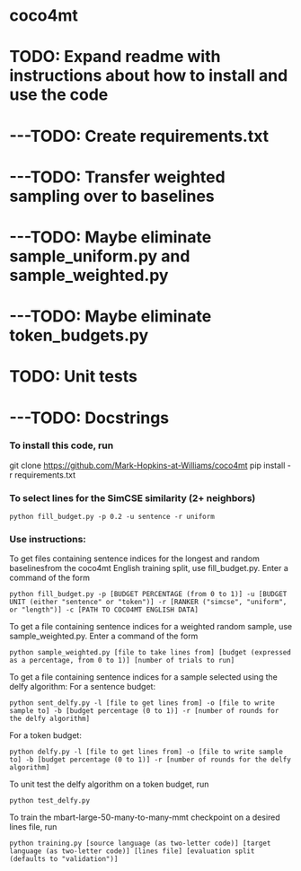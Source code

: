 # coco4mt

# TODO: Expand readme with instructions about how to install and use the code
# ---TODO: Create requirements.txt
# ---TODO: Transfer weighted sampling over to baselines
# ---TODO: Maybe eliminate sample_uniform.py and sample_weighted.py
# ---TODO: Maybe eliminate token_budgets.py
# TODO: Unit tests
# ---TODO: Docstrings



### To install this code, run
git clone https://github.com/Mark-Hopkins-at-Williams/coco4mt
pip install -r requirements.txt

### To select lines for the SimCSE similarity (2+ neighbors)
    python fill_budget.py -p 0.2 -u sentence -r uniform

### Use instructions:
To get files containing sentence indices for the longest and random baselinesfrom the coco4mt English training split, use fill_budget.py. Enter a command of the form

    python fill_budget.py -p [BUDGET PERCENTAGE (from 0 to 1)] -u [BUDGET UNIT (either "sentence" or "token")] -r [RANKER ("simcse", "uniform", or "length")] -c [PATH TO COCO4MT ENGLISH DATA]


To get a file containing sentence indices for a weighted random sample, use sample_weighted.py. Enter a command of the form

    python sample_weighted.py [file to take lines from] [budget (expressed as a percentage, from 0 to 1)] [number of trials to run]


To get a file containing sentence indices for a sample selected using the delfy algorithm:
For a sentence budget:

    python sent_delfy.py -l [file to get lines from] -o [file to write sample to] -b [budget percentage (0 to 1)] -r [number of rounds for the delfy algorithm]

For a token budget:

    python delfy.py -l [file to get lines from] -o [file to write sample to] -b [budget percentage (0 to 1)] -r [number of rounds for the delfy algorithm]


To unit test the delfy algorithm on a token budget, run

    python test_delfy.py


To train the mbart-large-50-many-to-many-mmt checkpoint on a desired lines file, run

    python training.py [source language (as two-letter code)] [target language (as two-letter code)] [lines file] [evaluation split (defaults to "validation")]

